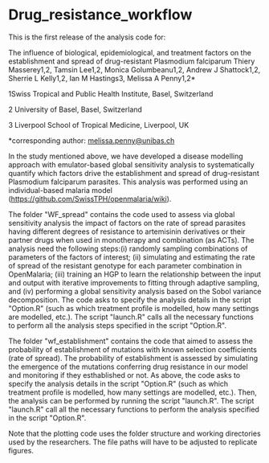 # Drug_resistance_workflow
This is the first release of the analysis code for:

The influence of biological, epidemiological, and treatment factors on the establishment and spread of drug-resistant Plasmodium falciparum Thiery Masserey1,2, Tamsin Lee1,2, Monica Golumbeanu1,2, Andrew J Shattock1,2, Sherrie L Kelly1,2, Ian M Hastings3, Melissa A Penny1,2*

1Swiss Tropical and Public Health Institute, Basel, Switzerland

2 University of Basel, Basel, Switzerland

3 Liverpool School of Tropical Medicine, Liverpool, UK

*corresponding author: melissa.penny@unibas.ch

In the study mentioned above, we have developed a disease modelling approach with emulator-based global sensitivity analysis to systematically quantify which factors drive the establishment and spread of drug-resistant Plasmodium falciparum parasites. This analysis was performed using an individual-based malaria model (https://github.com/SwissTPH/openmalaria/wiki).

The folder "WF_spread" contains the code used to assess via global sensitivity analysis the impact of factors on the rate of spread parasites having different degrees of resistance to artemisinin derivatives or their partner drugs when used in monotherapy and combination (as ACTs). The analysis need the following steps:(i) randomly sampling combinations of parameters of the factors of interest; (ii) simulating and estimating the rate of spread of the resistant genotype for each parameter combination in OpenMalaria; (iii) training an HGP to learn the relationship between the input and output with iterative improvements to fitting through adaptive sampling, and (iv) performing a global sensitivity analysis based on the Sobol variance decomposition. The code asks to specify the analysis details in the script "Option.R" (such as which treatment profile is modelled, how many settings are modelled, etc.). The script "launch.R" calls all the necessary functions to perform all the analysis steps specified in the script "Option.R".

The folder "wf_establishment" contains the code that aimed to assess the probability of establishment of mutations with known selection coefficients (rate of spread). The probability of establishment is assessed by simulating the emergence of the mutations conferring drug resistance in our model and monitoring if they esthablished or not. As above, the code asks to specify the analysis details in the script "Option.R" (such as which treatment profile is modelled, how many settings are modelled, etc.). Then, the analysis can be performed by running the script "launch.R". The script "launch.R" call all the necessary functions to perform the analysis specified in the script "Option.R".

Note that the plotting code uses the folder structure and working directories used by the researchers. The file paths will have to be adjusted to replicate figures.
